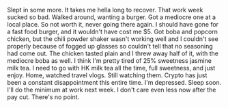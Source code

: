 Slept in some more. It takes me hella long to recover. That work week sucked so bad. Walked around, wanting a burger. Got a mediocre one at a local place. So not worth it, never going there again. I should have gone for a fast food burger, and it wouldn't have cost me $5. Got boba and popcorn chicken, but the chili powder shaker wasn't working well and I couldn't see properly because of fogged up glasses so couldn't tell that no seasoning had come out. The chicken tasted plain and I threw away half of it, with the mediocre boba as well. I think I'm pretty tired of 25% sweetness jasmine milk tea. I need to go with HK milk tea all the time, full sweetness, and just enjoy. Home, watched travel vlogs. Still watching them. Crypto has just been a constant disappointment this entire time. I'm depressed. Sleep soon. I'll do the minimum at work next week. I don't care even less now after the pay cut. There's no point.
